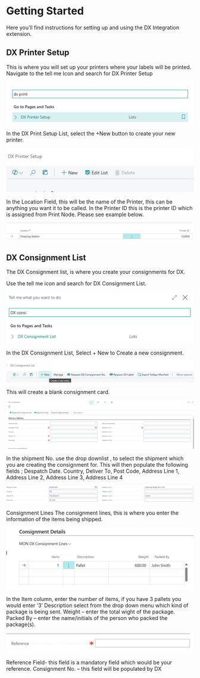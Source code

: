 # Getting Started

Here you’ll find instructions for setting up and using the DX Integration extension.

## DX Printer Setup

This is where you will set up your printers where your labels will be printed. 
Navigate to the tell me Icon and search for DX Printer Setup 

![Picture1](images/Picture1.png)

In the DX Print Setup List, select the +New button to create your new printer.

![Picture2](images/Picture2.png)

In the Location Field, this will be the name of the Printer, this can be anything you want it to be called.
In the Printer ID this is the printer ID which is assigned from Print Node.
Please see example below.
 
![Picture3](images/Picture3.png)

## DX Consignment List

The DX Consignment list, is where you create your consignments for DX.

Use the tell me icon and search for DX Consignment List.

![Picture4](images/Picture4.png)

In the DX Consignment List, Select + New to Create a new consignment.

![Picture5](images/Picture5.png)

This will create a blank consignment card. 

![Picture6](images/Picture6.png)

In the shipment No. use the drop downlist , to select the shipment which you are creating the consignment for. 
This will then populate the following fields ;
Despatch Date. Country, Deliver To, Post Code, Address Line 1, Address Line 2, Address Line 3, Address Line 4

![Picture7](images/Picture7.png)

Consignment Lines
The consignment lines, this is where you enter the information of the items being shipped.  

![Picture8](images/Picture8.png)

In the Item column, enter the number of items, if you have 3 pallets you would enter ‘3’
 Description select from the drop down menu which kind of package is being sent. 
Weight – enter the total wight of the package.
Packed By – enter the name/initials of the person who packed the package(s). 


![Picture9](images/Picture9.png)

Reference Field- this field is a mandatory field which would be your reference. 
Consignment No. – this field will be populated by DX 


